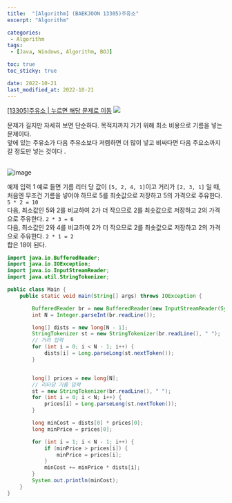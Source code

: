 ```yaml
---
title:  "[Algorithm] (BAEKJOON 13305)주유소"
excerpt: "Algorithm"

categories:
 - Algorithm
tags:
 - [Java, Windows, Algorithm, BOJ]

toc: true
toc_sticky: true

date: 2022-10-21
last_modified_at: 2022-10-21
---
```


[[13305]주유소 | 누르면 해당 문제로 이동](https://www.acmicpc.net/problem/13305)
![](https://user-images.githubusercontent.com/77063888/198117958-10dc5ef4-7713-4f80-b809-24adedd97051.png)

문제가 길지만 자세히 보면 단순하다. 목적지까지 가기 위해 최소 비용으로 기름을 넣는 문제이다. <br>
앞에 있는 주유소가 다음 주유소보다 저렴하면 더 많이 넣고 비싸다면 다음 주요소까지 갈 정도만 넣는 것이다 .
<br>
<br>

![image](https://user-images.githubusercontent.com/77063888/198122396-31bcc31e-ea17-4c22-a9f1-d55a43c84963.png)

예제 입력 1 예로 들면 기름 리터 당 값이 `[5, 2, 4, 1]`이고 거리가 `[2, 3, 1]` 일 때, <br>
처음엔 무조건 기름을 넣어야 하므로 5를 최솟값으로 저장하고 5의 가격으로 주유한다. `5 * 2 = 10`<br>
다음, 최소값인 5와 2를 비교하여 2가 더 작으므로 2를 최솟값으로 저장하고 2의 가격으로 주유한다. `2 * 3 = 6`<br>
다음, 최소값인 2와 4를 비교하여 2가 더 작으므로 2를 최솟값으로 저장하고 2의 가격으로 주유한다.  `2 * 1 = 2`<br>
합은 18이 된다.

```java
import java.io.BufferedReader;
import java.io.IOException;
import java.io.InputStreamReader;
import java.util.StringTokenizer;

public class Main {
    public static void main(String[] args) throws IOException {

        BufferedReader br = new BufferedReader(new InputStreamReader(System.in));
        int N = Integer.parseInt(br.readLine());

        long[] dists = new long[N - 1];
        StringTokenizer st = new StringTokenizer(br.readLine(), " ");
        // 거리 입력
        for (int i = 0; i < N - 1; i++) {
            dists[i] = Long.parseLong(st.nextToken());
        }


        long[] prices = new long[N];
        // 리터당 기름 입력
        st = new StringTokenizer(br.readLine(), " ");
        for (int i = 0; i < N; i++) {
            prices[i] = Long.parseLong(st.nextToken());
        }

        long minCost = dists[0] * prices[0];
        long minPrice = prices[0];

        for (int i = 1; i < N - 1; i++) {
            if (minPrice > prices[i]) {
                minPrice = prices[i];
            }
            minCost += minPrice * dists[i];
        }
        System.out.println(minCost);
    }
}
```
